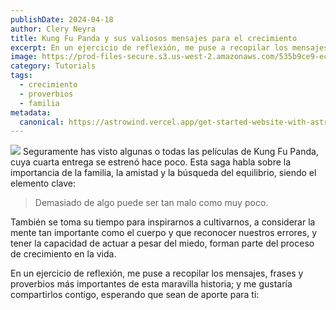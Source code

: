 ```yaml
---
publishDate: 2024-04-18
author: Clery Neyra
title: Kung Fu Panda y sus valiosos mensajes para el crecimiento
excerpt: En un ejercicio de reflexión, me puse a recopilar los mensajes, frases y proverbios más importantes de esta maravilla historia; y me gustaría compartirlos contigo, esperando que sean de aporte para ti.
image: https://prod-files-secure.s3.us-west-2.amazonaws.com/535b9ce9-ec39-4b60-a4f9-da6e2775deec/15103ff9-68ae-41a6-b570-9883132a17d5/portada.webp?X-Amz-Algorithm=AWS4-HMAC-SHA256&X-Amz-Content-Sha256=UNSIGNED-PAYLOAD&X-Amz-Credential=AKIAT73L2G45HZZMZUHI%2F20240426%2Fus-west-2%2Fs3%2Faws4_request&X-Amz-Date=20240426T150939Z&X-Amz-Expires=3600&X-Amz-Signature=400257482c66742a07dc2d618529fbd815f945bc9385ebfd9329e76ffa28f32d&X-Amz-SignedHeaders=host&x-id=GetObject
category: Tutorials
tags: 
  - crecimiento
  - proverbios
  - familia
metadata:
  canonical: https://astrowind.vercel.app/get-started-website-with-astro-tailwind-css
---
```


![](https://prod-files-secure.s3.us-west-2.amazonaws.com/535b9ce9-ec39-4b60-a4f9-da6e2775deec/8659de0c-1884-4311-b3de-ce239155ff68/1.jpeg?X-Amz-Algorithm=AWS4-HMAC-SHA256&X-Amz-Content-Sha256=UNSIGNED-PAYLOAD&X-Amz-Credential=AKIAT73L2G45HZZMZUHI%2F20240426%2Fus-west-2%2Fs3%2Faws4_request&X-Amz-Date=20240426T150939Z&X-Amz-Expires=3600&X-Amz-Signature=c8575760eb948bf0729ceebfdcebdbd20c4ad2ca856869d8781cac2d05f3687b&X-Amz-SignedHeaders=host&x-id=GetObject)
Seguramente has visto algunas o todas las películas de Kung Fu Panda, cuya cuarta entrega se estrenó hace poco. Esta saga habla sobre la importancia de la familia, la amistad y la búsqueda del equilibrio, siendo el elemento clave:

> Demasiado de algo puede ser tan malo como muy poco.

También se toma su tiempo para inspirarnos a cultivarnos, a considerar la mente tan importante como el cuerpo y que reconocer nuestros errores, y tener la capacidad de actuar a pesar del miedo, forman parte del proceso de crecimiento en la vida.

En un ejercicio de reflexión, me puse a recopilar los mensajes, frases y proverbios más importantes de esta maravilla historia; y me gustaría compartirlos contigo, esperando que sean de aporte para ti: